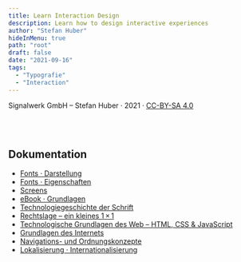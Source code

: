 ```yaml
---
title: Learn Interaction Design
description: Learn how to design interactive experiences
author: "Stefan Huber"
hideInMenu: true
path: "root"
draft: false
date: "2021-09-16"
tags:
  - "Typografie"
  - "Interaction"
---
```


Signalwerk GmbH – Stefan Huber · 2021 · [CC-BY-SA 4.0](https://creativecommons.org/licenses/by-sa/4.0/)

<br />
<br />

## Dokumentation

- [Fonts · Darstellung](/articles/font-rendering/)
- [Fonts · Eigenschaften](/articles/font-anatomy/)
- [Screens](/articles/screens/)
- [eBook · Grundlagen](/articles/ebook/)
- [Technologiegeschichte der Schrift](/articles/font-history/)
- [Rechtslage – ein kleines 1 × 1](/articles/legal/)
- [Technologische Grundlagen des Web – HTML, CSS & JavaScript](/articles/basic-technology/)
- [Grundlagen des Internets](/articles/internet-technology/)
- [Navigations- und Ordnungskonzepte](/articles/navigation/)
- [Lokalisierung · Internationalisierung](/articles/global-content/)

<!-- ## Stubs -->
<!-- - [Spalten · Grids](/layouts/) -->
<!-- * [Unicode](/unicode/) -->
